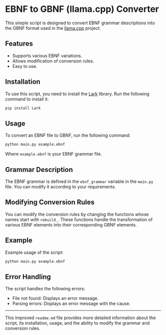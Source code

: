 # EBNF to GBNF (llama.cpp) Converter

This simple script is designed to convert EBNF grammar descriptions into the GBNF format used in the [llama.cpp](https://github.com/ggerganov/llama.cpp) project.

## Features

- Supports various EBNF variations.
- Allows modification of conversion rules.
- Easy to use.

## Installation

To use this script, you need to install the [Lark](https://github.com/lark-parser/lark) library. Run the following command to install it:

```bash
pip install Lark
```

## Usage

To convert an EBNF file to GBNF, run the following command:

```bash
python main.py example.ebnf
```

Where `example.ebnf` is your EBNF grammar file.

## Grammar Description

The EBNF grammar is defined in the `ebnf_grammar` variable in the `main.py` file. You can modify it according to your requirements.

## Modifying Conversion Rules

You can modify the conversion rules by changing the functions whose names start with `rebuild_`. These functions handle the transformation of various EBNF elements into their corresponding GBNF elements.

## Example

Example usage of the script:

```bash
python main.py example.ebnf
```

## Error Handling

The script handles the following errors:

- File not found: Displays an error message.
- Parsing errors: Displays an error message with the cause.

---

This improved `readme.md` file provides more detailed information about the script, its installation, usage, and the ability to modify the grammar and conversion rules.
